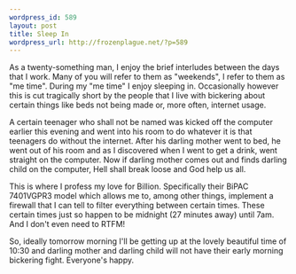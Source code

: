 ```yaml
--- 
wordpress_id: 589
layout: post
title: Sleep In
wordpress_url: http://frozenplague.net/?p=589
---
```

As a twenty-something man, I enjoy the brief interludes between the days that I work. Many of you will refer to them as "weekends", I refer to them as "me time". During my "me time" I enjoy sleeping in. Occasionally however this is cut tragically short by the people that I live with bickering about certain things like beds not being made or, more often, internet usage.

 A certain teenager who shall not be named was kicked off the computer earlier this evening and went into his room to do whatever it is that teenagers do without the internet. After his darling mother went to bed, he went out of his room and as I discovered when I went to get a drink, went straight on the computer. Now if darling mother comes out and finds darling child on the computer, Hell shall break loose and God help us all.

This is where I profess my love for Billion. Specifically their BiPAC 7401VGPR3 model which allows me to, among other things, implement a firewall that I can tell to filter everything between certain times. These certain times just so happen to be midnight (27 minutes away) until 7am. And I don't even need to RTFM!

So, ideally tomorrow morning I'll be getting up at the lovely beautiful time of 10:30 and darling mother and darling child will not have their early morning bickering fight. Everyone's happy.
